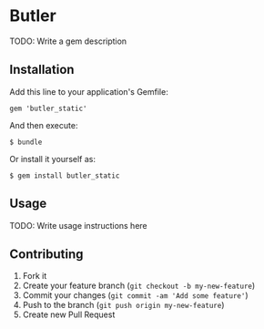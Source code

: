 # Butler

TODO: Write a gem description

## Installation

Add this line to your application's Gemfile:

    gem 'butler_static'

And then execute:

    $ bundle

Or install it yourself as:

    $ gem install butler_static

## Usage

TODO: Write usage instructions here

## Contributing

1. Fork it
2. Create your feature branch (`git checkout -b my-new-feature`)
3. Commit your changes (`git commit -am 'Add some feature'`)
4. Push to the branch (`git push origin my-new-feature`)
5. Create new Pull Request
